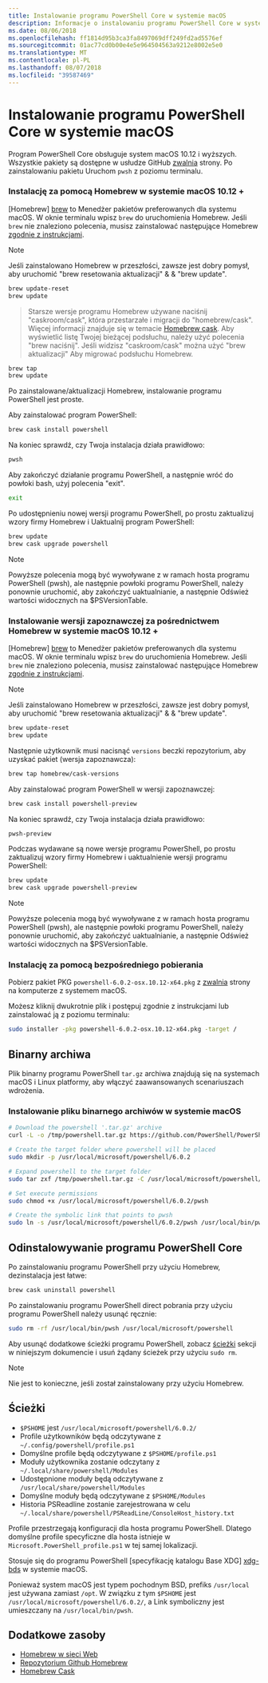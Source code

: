 ```yaml
---
title: Instalowanie programu PowerShell Core w systemie macOS
description: Informacje o instalowaniu programu PowerShell Core w systemie macOS
ms.date: 08/06/2018
ms.openlocfilehash: ff1814d95b3ca3fa8497069dff249fd2ad5576ef
ms.sourcegitcommit: 01ac77cd0b00e4e5e964504563a9212e8002e5e0
ms.translationtype: MT
ms.contentlocale: pl-PL
ms.lasthandoff: 08/07/2018
ms.locfileid: "39587469"
---
```

# <a name="installing-powershell-core-on-macos"></a>Instalowanie programu PowerShell Core w systemie macOS

Program PowerShell Core obsługuje system macOS 10.12 i wyższych.
Wszystkie pakiety są dostępne w usłudze GitHub [zwalnia][] strony.
Po zainstalowaniu pakietu Uruchom `pwsh` z poziomu terminalu.

### <a name="installation-via-homebrew-on-macos-1012"></a>Instalację za pomocą Homebrew w systemie macOS 10.12 +

[Homebrew] [ brew] to Menedżer pakietów preferowanych dla systemu macOS.
W oknie terminalu wpisz `brew` do uruchomienia Homebrew.  Jeśli `brew` nie znaleziono polecenia, musisz zainstalować następujące Homebrew [zgodnie z instrukcjami][brew].

> [!NOTE]
> Jeśli zainstalowano Homebrew w przeszłości, zawsze jest dobry pomysł, aby uruchomić "brew resetowania aktualizacji" & & "brew update".
```sh
brew update-reset
brew update
```

> Starsze wersje programu Homebrew używane naciśnij "caskroom/cask", która przestarzałe i migracji do "homebrew/cask".  Więcej informacji znajduje się w temacie [Homebrew cask][cask]. Aby wyświetlić listę Twojej bieżącej podsłuchu, należy użyć polecenia "brew naciśnij".  Jeśli widzisz "caskroom/cask" można użyć "brew aktualizacji" Aby migrować podsłuchu Homebrew.

```sh
brew tap
brew update
```

Po zainstalowane/aktualizacji Homebrew, instalowanie programu PowerShell jest proste.

Aby zainstalować program PowerShell:

```sh
brew cask install powershell
```

Na koniec sprawdź, czy Twoja instalacja działa prawidłowo:

```sh
pwsh
```

Aby zakończyć działanie programu PowerShell, a następnie wróć do powłoki bash, użyj polecenia "exit".
```sh
exit
```

Po udostępnieniu nowej wersji programu PowerShell, po prostu zaktualizuj wzory firmy Homebrew i Uaktualnij program PowerShell:

```sh
brew update
brew cask upgrade powershell
```

> [!NOTE]
> Powyższe polecenia mogą być wywoływane z w ramach hosta programu PowerShell (pwsh), ale następnie powłoki programu PowerShell, należy ponownie uruchomić, aby zakończyć uaktualnianie, a następnie Odśwież wartości widocznych na $PSVersionTable.

### <a name="installing-preview-via-homebrew-on-macos-1012"></a>Instalowanie wersji zapoznawczej za pośrednictwem Homebrew w systemie macOS 10.12 +

[Homebrew] [ brew] to Menedżer pakietów preferowanych dla systemu macOS.
W oknie terminalu wpisz `brew` do uruchomienia Homebrew.  Jeśli `brew` nie znaleziono polecenia, musisz zainstalować następujące Homebrew [zgodnie z instrukcjami][brew].

> [!NOTE]
> Jeśli zainstalowano Homebrew w przeszłości, zawsze jest dobry pomysł, aby uruchomić "brew resetowania aktualizacji" & & "brew update".
```sh
brew update-reset
brew update
```

Następnie użytkownik musi nacisnąć `versions` beczki repozytorium, aby uzyskać pakiet (wersja zapoznawcza):

```sh
brew tap homebrew/cask-versions
```

Aby zainstalować program PowerShell w wersji zapoznawczej:

```sh
brew cask install powershell-preview
```

Na koniec sprawdź, czy Twoja instalacja działa prawidłowo:

```sh
pwsh-preview
```

Podczas wydawane są nowe wersje programu PowerShell, po prostu zaktualizuj wzory firmy Homebrew i uaktualnienie wersji programu PowerShell:

```sh
brew update
brew cask upgrade powershell-preview
```

> [!NOTE]
> Powyższe polecenia mogą być wywoływane z w ramach hosta programu PowerShell (pwsh), ale następnie powłoki programu PowerShell, należy ponownie uruchomić, aby zakończyć uaktualnianie, a następnie Odśwież wartości widocznych na $PSVersionTable.

### <a name="installation-via-direct-download"></a>Instalację za pomocą bezpośredniego pobierania

Pobierz pakiet PKG `powershell-6.0.2-osx.10.12-x64.pkg` z [zwalnia][] strony na komputerze z systemem macOS.

Możesz kliknij dwukrotnie plik i postępuj zgodnie z instrukcjami lub zainstalować ją z poziomu terminalu:

```sh
sudo installer -pkg powershell-6.0.2-osx.10.12-x64.pkg -target /
```

## <a name="binary-archives"></a>Binarny archiwa

Plik binarny programu PowerShell `tar.gz` archiwa znajdują się na systemach macOS i Linux platformy, aby włączyć zaawansowanych scenariuszach wdrożenia.

### <a name="installing-binary-archives-on-macos"></a>Instalowanie pliku binarnego archiwów w systemie macOS

```sh
# Download the powershell '.tar.gz' archive
curl -L -o /tmp/powershell.tar.gz https://github.com/PowerShell/PowerShell/releases/download/v6.0.2/powershell-6.0.2-osx-x64.tar.gz

# Create the target folder where powershell will be placed
sudo mkdir -p /usr/local/microsoft/powershell/6.0.2

# Expand powershell to the target folder
sudo tar zxf /tmp/powershell.tar.gz -C /usr/local/microsoft/powershell/6.0.2

# Set execute permissions
sudo chmod +x /usr/local/microsoft/powershell/6.0.2/pwsh

# Create the symbolic link that points to pwsh
sudo ln -s /usr/local/microsoft/powershell/6.0.2/pwsh /usr/local/bin/pwsh
```

## <a name="uninstalling-powershell-core"></a>Odinstalowywanie programu PowerShell Core

Po zainstalowaniu programu PowerShell przy użyciu Homebrew, dezinstalacja jest łatwe:

```sh
brew cask uninstall powershell
```

Po zainstalowaniu programu PowerShell direct pobrania przy użyciu programu PowerShell należy usunąć ręcznie:

```sh
sudo rm -rf /usr/local/bin/pwsh /usr/local/microsoft/powershell
```

Aby usunąć dodatkowe ścieżki programu PowerShell, zobacz [ścieżki][] sekcji w niniejszym dokumencie i usuń żądany ścieżek przy użyciu `sudo rm`.

> [!NOTE]
> Nie jest to konieczne, jeśli został zainstalowany przy użyciu Homebrew.

[Ścieżki]:#paths

## <a name="paths"></a>Ścieżki

* `$PSHOME` jest `/usr/local/microsoft/powershell/6.0.2/`
* Profile użytkowników będą odczytywane z `~/.config/powershell/profile.ps1`
* Domyślne profile będą odczytywane z `$PSHOME/profile.ps1`
* Moduły użytkownika zostanie odczytany z `~/.local/share/powershell/Modules`
* Udostępnione moduły będą odczytywane z `/usr/local/share/powershell/Modules`
* Domyślne moduły będą odczytywane z `$PSHOME/Modules`
* Historia PSReadline zostanie zarejestrowana w celu `~/.local/share/powershell/PSReadLine/ConsoleHost_history.txt`

Profile przestrzegają konfiguracji dla hosta programu PowerShell.
Dlatego domyślne profile specyficzne dla hosta istnieje w `Microsoft.PowerShell_profile.ps1` w tej samej lokalizacji.

Stosuje się do programu PowerShell [specyfikację katalogu Base XDG] [ xdg-bds] w systemie macOS.

Ponieważ system macOS jest typem pochodnym BSD, prefiks `/usr/local` jest używana zamiast `/opt`.
W związku z tym `$PSHOME` jest `/usr/local/microsoft/powershell/6.0.2/`, a Link symboliczny jest umieszczany na `/usr/local/bin/pwsh`.

## <a name="additional-resources"></a>Dodatkowe zasoby

* [Homebrew w sieci Web][brew]
* [Repozytorium Github Homebrew][GitHub]
* [Homebrew Cask][cask]


[brew]: http://brew.sh/
[GitHub]: https://github.com/Homebrew
[Cask]: https://github.com/Homebrew/homebrew-cask
[zwalnia]: https://github.com/PowerShell/PowerShell/releases/latest
[xdg-bds]: https://specifications.freedesktop.org/basedir-spec/basedir-spec-latest.html
